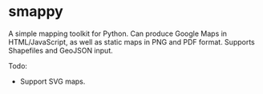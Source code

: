 
# smappy

A simple mapping toolkit for Python. Can produce Google Maps in
HTML/JavaScript, as well as static maps in PNG and PDF format.
Supports Shapefiles and GeoJSON input.

Todo:

  * Support SVG maps.
